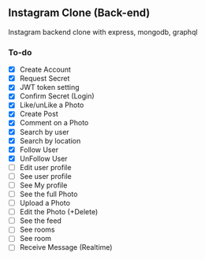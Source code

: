 ## Instagram Clone (Back-end)

Instagram backend clone with express, mongodb, graphql

### To-do

- [x] Create Account
- [x] Request Secret
- [x] JWT token setting
- [x] Confirm Secret (Login)
- [x] Like/unLike a Photo
- [x] Create Post
- [x] Comment on a Photo
- [x] Search by user
- [x] Search by location
- [x] Follow User
- [x] UnFollow User
- [ ] Edit user profile
- [ ] See user profile
- [ ] See My profile
- [ ] See the full Photo
- [ ] Upload a Photo
- [ ] Edit the Photo (+Delete)
- [ ] See the feed
- [ ] See rooms
- [ ] See room
- [ ] Receive Message (Realtime)